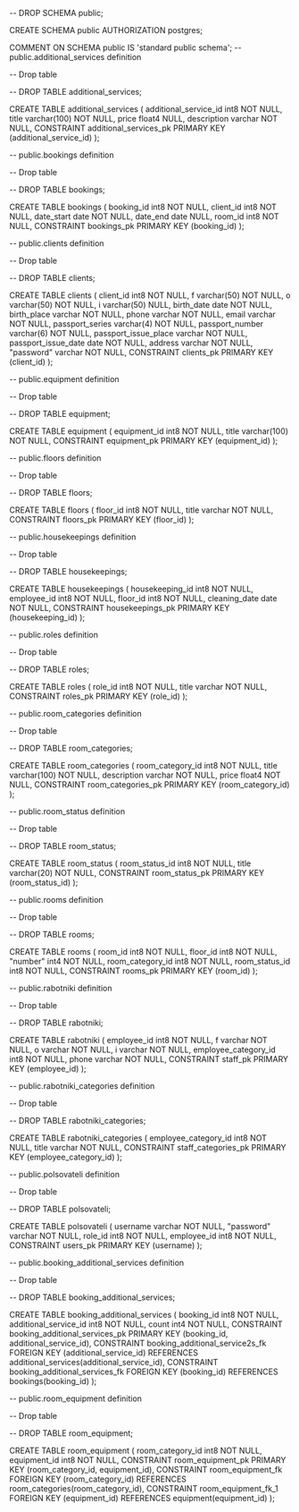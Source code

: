 -- DROP SCHEMA public;

CREATE SCHEMA public AUTHORIZATION postgres;

COMMENT ON SCHEMA public IS 'standard public schema';
-- public.additional_services definition

-- Drop table

-- DROP TABLE additional_services;

CREATE TABLE additional_services (
	additional_service_id int8 NOT NULL,
	title varchar(100) NOT NULL,
	price float4 NULL,
	description varchar NOT NULL,
	CONSTRAINT additional_services_pk PRIMARY KEY (additional_service_id)
);


-- public.bookings definition

-- Drop table

-- DROP TABLE bookings;

CREATE TABLE bookings (
	booking_id int8 NOT NULL,
	client_id int8 NOT NULL,
	date_start date NOT NULL,
	date_end date NULL,
	room_id int8 NOT NULL,
	CONSTRAINT bookings_pk PRIMARY KEY (booking_id)
);


-- public.clients definition

-- Drop table

-- DROP TABLE clients;

CREATE TABLE clients (
	client_id int8 NOT NULL,
	f varchar(50) NOT NULL,
	o varchar(50) NOT NULL,
	i varchar(50) NULL,
	birth_date date NOT NULL,
	birth_place varchar NOT NULL,
	phone varchar NOT NULL,
	email varchar NOT NULL,
	passport_series varchar(4) NOT NULL,
	passport_number varchar(6) NOT NULL,
	passport_issue_place varchar NOT NULL,
	passport_issue_date date NOT NULL,
	address varchar NOT NULL,
	"password" varchar NOT NULL,
	CONSTRAINT clients_pk PRIMARY KEY (client_id)
);


-- public.equipment definition

-- Drop table

-- DROP TABLE equipment;

CREATE TABLE equipment (
	equipment_id int8 NOT NULL,
	title varchar(100) NOT NULL,
	CONSTRAINT equipment_pk PRIMARY KEY (equipment_id)
);


-- public.floors definition

-- Drop table

-- DROP TABLE floors;

CREATE TABLE floors (
	floor_id int8 NOT NULL,
	title varchar NOT NULL,
	CONSTRAINT floors_pk PRIMARY KEY (floor_id)
);


-- public.housekeepings definition

-- Drop table

-- DROP TABLE housekeepings;

CREATE TABLE housekeepings (
	housekeeping_id int8 NOT NULL,
	employee_id int8 NOT NULL,
	floor_id int8 NOT NULL,
	cleaning_date date NOT NULL,
	CONSTRAINT housekeepings_pk PRIMARY KEY (housekeeping_id)
);


-- public.roles definition

-- Drop table

-- DROP TABLE roles;

CREATE TABLE roles (
	role_id int8 NOT NULL,
	title varchar NOT NULL,
	CONSTRAINT roles_pk PRIMARY KEY (role_id)
);


-- public.room_categories definition

-- Drop table

-- DROP TABLE room_categories;

CREATE TABLE room_categories (
	room_category_id int8 NOT NULL,
	title varchar(100) NOT NULL,
	description varchar NOT NULL,
	price float4 NOT NULL,
	CONSTRAINT room_categories_pk PRIMARY KEY (room_category_id)
);


-- public.room_status definition

-- Drop table

-- DROP TABLE room_status;

CREATE TABLE room_status (
	room_status_id int8 NOT NULL,
	title varchar(20) NOT NULL,
	CONSTRAINT room_status_pk PRIMARY KEY (room_status_id)
);


-- public.rooms definition

-- Drop table

-- DROP TABLE rooms;

CREATE TABLE rooms (
	room_id int8 NOT NULL,
	floor_id int8 NOT NULL,
	"number" int4 NOT NULL,
	room_category_id int8 NOT NULL,
	room_status_id int8 NOT NULL,
	CONSTRAINT rooms_pk PRIMARY KEY (room_id)
);


-- public.rabotniki definition

-- Drop table

-- DROP TABLE rabotniki;

CREATE TABLE rabotniki (
	employee_id int8 NOT NULL,
	f varchar NOT NULL,
	o varchar NOT NULL,
	i varchar NOT NULL,
	employee_category_id int8 NOT NULL,
	phone varchar NOT NULL,
	CONSTRAINT staff_pk PRIMARY KEY (employee_id)
);


-- public.rabotniki_categories definition

-- Drop table

-- DROP TABLE rabotniki_categories;

CREATE TABLE rabotniki_categories (
	employee_category_id int8 NOT NULL,
	title varchar NOT NULL,
	CONSTRAINT staff_categories_pk PRIMARY KEY (employee_category_id)
);


-- public.polsovateli definition

-- Drop table

-- DROP TABLE polsovateli;

CREATE TABLE polsovateli (
	username varchar NOT NULL,
	"password" varchar NOT NULL,
	role_id int8 NOT NULL,
	employee_id int8 NOT NULL,
	CONSTRAINT users_pk PRIMARY KEY (username)
);


-- public.booking_additional_services definition

-- Drop table

-- DROP TABLE booking_additional_services;

CREATE TABLE booking_additional_services (
	booking_id int8 NOT NULL,
	additional_service_id int8 NOT NULL,
	count int4 NOT NULL,
	CONSTRAINT booking_additional_services_pk PRIMARY KEY (booking_id, additional_service_id),
	CONSTRAINT booking_additional_service2s_fk FOREIGN KEY (additional_service_id) REFERENCES additional_services(additional_service_id),
	CONSTRAINT booking_additional_services_fk FOREIGN KEY (booking_id) REFERENCES bookings(booking_id)
);


-- public.room_equipment definition

-- Drop table

-- DROP TABLE room_equipment;

CREATE TABLE room_equipment (
	room_category_id int8 NOT NULL,
	equipment_id int8 NOT NULL,
	CONSTRAINT room_equipment_pk PRIMARY KEY (room_category_id, equipment_id),
	CONSTRAINT room_equipment_fk FOREIGN KEY (room_category_id) REFERENCES room_categories(room_category_id),
	CONSTRAINT room_equipment_fk_1 FOREIGN KEY (equipment_id) REFERENCES equipment(equipment_id)
);
